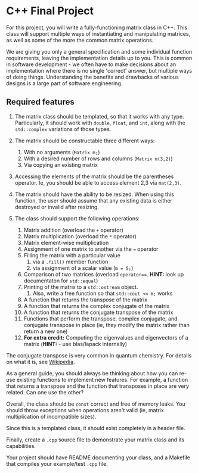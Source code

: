 # C++ Final Project

For this project, you will write a fully-functioning matrix class in C++. This class will support
multiple ways of instantiating and manipulating matrices, as well as some of the 
more the common matrix operations.

We are giving you only a general specification and some individual function requirements,
leaving the implementation details up to you.  This is common in software development - we often have to make
decisions about an implementation where there is no single 'correct' answer, but
multiple ways of doing things. Understanding the benefits and drawbacks of various designs
is a large part of software engineering.


## Required features

1. The matrix class should be templated, so that it works with any
   type. Particularly, it should work with `double`, `float`,
   and `int`, along with the `std::complex` variations of those types.

2. The matrix should be constructable three different ways:
    1. With no arguments (`Matrix m;`)
    2. With a desired number of rows and columns (`Matrix m(3,2)`)
    3. Via copying an existing matrix

3. Accessing the elements of the matrix should be the parentheses operator. Ie, you should be able to
   access element 2,3 via `mat(2,3)`.
   
4. The matrix should have the ability to be resized. When using this function,
   the user should assume that any existing data is either destroyed or
   invalid after resizing. 

5. The class should support the following operations:
   1. Matrix addition (overload the `+` operator) 
   2. Matrix multiplication (overload the `*` operator)
   3. Matrix element-wise multiplication
   4. Assignment of one matrix to another via the `=` operator
   5. Filling the matrix with a particular value
      1. via a `.fill()` member function
      2. via assignment of a scalar value (`m = 5;`)
   6. Comparison of two matrices (overload `operator==`. **HINT:** look up documentaton for `std::equal`)
   7. Printing of the matrix to a `std::ostream` object.
      1. Also, write a free function so that `std::cout << m;` works
   8. A function that returns the transpose of the matrix
   9. A function that returns the complex conjugate of the matrix
   10. A function that returns the conjugate transpose of the matrix
   11. Functions that perform the transpose, complex conjugate, and conjugate transpose in place (ie, they modify the matrix rather than return a new one)
   12. **For extra credit:** Computing the eigenvalues and eigenvectors of a matrix (**HINT:** - use blas/lapack internally)

The conjugate transpose is very common in quantum chemistry.
For details on what it is, see [Wikipedia](https://en.wikipedia.org/wiki/Conjugate_transpose).

As a general guide, you should always be thinking about how you can re-use
existing functions to implement new features. For example, a function that
returns a transpose and the function that transposes in place are very
related. Can one use the other?

Overall, the class should be `const` correct and free of memory leaks. You
should throw exceptions when operations aren't valid (ie, matrix multiplication
of incompatible sizes).

Since this is a templated class, it should exist completely in a header file.

Finally, create a `.cpp` source file to demonstrate your matrix class and
its capabilities.

Your project should have README documenting your class, and a Makefile that
compiles your example/test `.cpp` file.
